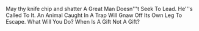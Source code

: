 May thy knife chip and shatter
A Great Man Doesn'\''t Seek To Lead. He'\''s Called To It.
An Animal Caught In A Trap Will Gnaw Off Its Own Leg To Escape. What Will You Do?
When Is A Gift Not A Gift?
